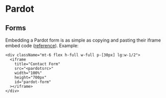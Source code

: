 # Pardot

## Forms

Embedding a Pardot form is as simple as copying and pasting their iframe embed code ([reference](https://help.salesforce.com/s/articleView?id=sf.pardot_forms_deploying_forms.htm&type=5)). Example:

```
<div className="mt-6 flex h-full w-full p-[30px] lg:w-1/2">
  <iframe
    title="Contact Form"
    src="<pardotsrc>"
    width="100%"
    height="700px"
    id="pardot-form"
  ></iframe>
</div>
```
